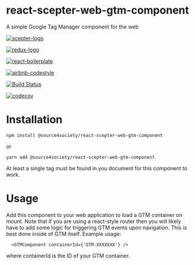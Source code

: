 # react-scepter-web-gtm-component

A simple Google Tag Manager component for the web

[![scepter-logo](http://res.cloudinary.com/source-4-society/image/upload/v1519221119/scepter_hzpcqt.png)](https://github.com/source4societyorg/SCEPTER-core)

[![redux-logo](https://raw.githubusercontent.com/reactjs/redux/master/logo/logo-title-dark.png)](https://github.com/reactjs/redux)

[![react-boilerplate](https://github.com/react-boilerplate/brand/blob/master/assets/logo.png)](https://gihub.com/react-boilerplate)

[![airbnb-codestyle](https://camo.githubusercontent.com/1c5c800fbdabc79cfaca8c90dd47022a5b5c7486/68747470733a2f2f696d672e736869656c64732e696f2f62616467652f636f64652532307374796c652d616972626e622d627269676874677265656e2e7376673f7374796c653d666c61742d737175617265)](https://github.com/airbnb/javascript)

[![Build Status](https://travis-ci.org/source4societyorg/react-scepter-web-gtm-component.svg?branch=master)](https://travis-ci.org/source4societyorg/react-scepter-web-gtm-component)

[![codecov](https://codecov.io/gh/source4societyorg/react-scepter-web-gtm-component/branch/master/graph/badge.svg)](https://codecov.io/gh/source4societyorg/react-scepter-web-gtm-component)

# Installation

    npm install @source4society/react-scepter-web-gtm-component

or

    yarn add @source4society/react-scepter-web-gtm-component

At least a single <script></script> tag must be found in you document for this component to work.

# Usage

Add this component to your web application to load a GTM container on mount. Note that if you are using a react-style router then you will likely have to add some logic for triggering GTM events upon navigation. This is best done inside of GTM itself. Example usage:

      <GTMComponent containerId={'GTM-XXXXXXX'} />


where containerId is the ID of your GTM container.
